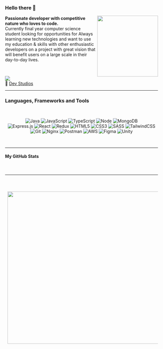 ### Hello there 👋

<img align="right" width="200" src="./images/spiderman-round.gif">

**Passionate developer with competitive nature who loves to code.** <br />
Currently final year computer science student looking for opportunities for
Always learning new technologies and want to use my education & skills with other enthusiastic developers on a project with great vision that will benefit users on a large scale in their day-to-day lives.

<br />

![](https://komarev.com/ghpvc/?username=diabolusgx&style=flat-square&color=9580ff) <br />
🔗 [Dev Studios](https://boosterbot.xyz/support)
<!-- <img src="https://img.shields.io/static/v1?logo=discord&label=&message=DEV%20Studios&logoColor=292A34&labelColor=9580ff&style=flat-square" alt="DEV Studios"> -->

---

### Languages, Frameworks and Tools

<br />

<p align="center">
  <img alt="Java" src="https://img.shields.io/badge/Java-282a35?style=for-the-badge&logo=java&logoColor=282a35&labelColor=9580ff" />
  <img alt="JavaScript" src="https://img.shields.io/badge/JavaScript-282a35?style=for-the-badge&logo=javascript&logoColor=282a35&labelColor=9580ff" />
  <img alt="TypeScript" src="https://img.shields.io/badge/TypeScript-282a35?style=for-the-badge&logo=html5&logoColor=282a35&labelColor=9580ff" />
  <img alt="Node" src="https://img.shields.io/badge/Node.JS-282a35?style=for-the-badge&logo=node-dot-js&logoColor=282a35&labelColor=9580ff" />
  <img alt="MongoDB" src="https://img.shields.io/badge/MongoDB-282a35?style=for-the-badge&logo=MongoDB&logoColor=282a35&labelColor=9580ff" />
  <br />
  <img alt="Express.js" src="https://img.shields.io/badge/express.js-282a35?style=for-the-badge&logo=express&logoColor=282a35&labelColor=9580ff" />
  <img alt="React" src="https://img.shields.io/badge/react-282a35?style=for-the-badge&logo=react&logoColor=282a35&labelColor=9580ff" />
  <img alt="Redux" src="https://img.shields.io/badge/redux-282a35?style=for-the-badge&logo=redux&logoColor=282a35&labelColor=9580ff" />
  <img alt="HTML5" src="https://img.shields.io/badge/html%205-282a35?style=for-the-badge&logo=html5&logoColor=282a35&labelColor=9580ff" />
  <img alt="CSS3" src="https://img.shields.io/badge/CSS%203-282a35?style=for-the-badge&logo=css3&logoColor=282a35&labelColor=9580ff" />
  <img alt="SASS" src="https://img.shields.io/badge/SASS-282a35?style=for-the-badge&logo=sass&logoColor=282a35&labelColor=9580ff" />
  <img alt="TailwindCSS" src="https://img.shields.io/badge/tailwindcss-282a35?style=for-the-badge&logo=tailwind-css&logoColor=282a35&labelColor=9580ff" />
<!--   <img alt="Bootstrap" src="https://img.shields.io/badge/bootstrap-282a35?style=for-the-badge&logo=bootstrap&logoColor=282a35&labelColor=9580ff" /> -->
  <br />
  <img alt="Git" src="https://img.shields.io/badge/Git-282a35?style=for-the-badge&logo=Git&logoColor=282a35&labelColor=9580ff" />
  <img alt="Nginx" src="https://img.shields.io/badge/Nginx-282a35?style=for-the-badge&logo=Nginx&logoColor=282a35&labelColor=9580ff" />
  <img alt="Postman" src="https://img.shields.io/badge/Postman-282a35?style=for-the-badge&logo=Postman&logoColor=282a35&labelColor=9580ff" />
  <img alt="AWS" src="https://img.shields.io/badge/AWS-282a35?style=for-the-badge&logo=amazon-aws&logoColor=282a35&labelColor=9580ff" />
  <img alt="Figma" src="https://img.shields.io/badge/Figma-282a35?style=for-the-badge&logo=Figma&logoColor=282a35&labelColor=9580ff" />
  <img alt="Unity" src="https://img.shields.io/badge/Unity-282a35?style=for-the-badge&logo=Unity&logoColor=282a35&labelColor=9580ff" />
</p>

<br />

---

#### My GitHub Stats
<br>

|<img align="center" src="https://github-readme-stats.vercel.app/api/top-langs/?username=DiabolusGX&title_color=9580ff&icon_color=42b463&text_color=9f9f9f&bg_color=282a35&hide_langs_below=1&layout=compact"  width="500px"/>|<img align="center" src="https://github-readme-stats.vercel.app/api?username=DiabolusGX&show_icons=true&title_color=9580ff&icon_color=42b463&text_color=9f9f9f&bg_color=282a35" alt="Ankit Malik's github stats"  width="600px" />
|---|---|


<!-- #### Random Dev Joke
<br>
<img src = "https://readme-jokes.vercel.app/api?theme=material-palenight" />
 -->
